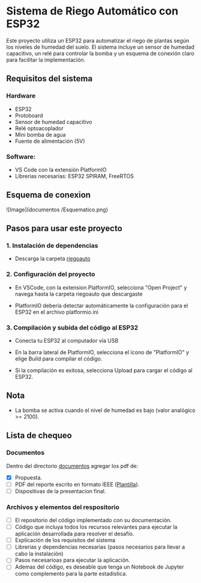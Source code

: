 # Sistema de Riego Automático con ESP32

Este proyecto utiliza un ESP32 para automatizar el riego de plantas según los niveles de humedad del suelo. El sistema incluye un sensor de humedad capacitivo, un relé para controlar la bomba y un esquema de conexión claro para facilitar la implementación.

## Requisitos del sistema

### Hardware
- ESP32
- Protoboard
- Sensor de humedad capacitivo
- Relé optoacoplador
- Mini bomba de agua
- Fuente de alimentación (5V)

### Software:
- VS Code con la extensión PlatformIO
- Librerias necesarias: ESP32 SPIRAM, FreeRTOS

## Esquema de conexion
![Image](documentos
/Esquematico.png)

## Pasos para usar este proyecto

### 1. Instalación de dependencias

  - Descarga la carpeta [riegoauto](https://github.com/sebudea/proyectos_2024-2/tree/main/GR-08/riegoauto)

### 2. Configuración del proyecto

- En VSCode, con la extension PlatformIO, selecciona "Open Project" y navega hasta la carpeta riegoauto que descargaste

- PlatformIO debería detectar automáticamente la configuración para el ESP32 en el archivo platformio.ini

### 3. Compilación y subida del código al ESP32

- Conecta tu ESP32 al computador vía USB

- En la barra lateral de PlatformIO, selecciona el ícono de "PlatformIO" y elige Build para compilar el código.

- Si la compilación es exitosa, selecciona Upload para cargar el código al ESP32.

## Nota

- La bomba se activa cuando el nivel de humedad es bajo (valor analógico >= 2100).




## Lista de chequeo

### Documentos

Dentro del directorio [documentos](documentos/) agregar los pdf de:
- [x] Propuesta.
- [ ] PDF del reporte escrito en formato IEEE ([Plantilla](https://docs.google.com/document/d/1STlifdKxZfG4ckL1YRGXvTSxvrQErKwg9SXYhQl0JYo/edit?usp=sharing)).
- [ ] Dispositivas de la presentacion final.

### Archivos y elementos del respositorio

- [ ] El repositorio del código implementado con su documentación. 
- [ ] Código que incluya todos los recursos relevantes para ejecutar la aplicación desarrollada para resolver el desafío. 
- [ ] Explicación de los requisitos del sistema
- [ ] Librerias y dependencias necesarias (pasos necesarios para llevar a cabo la instalación)
- [ ] Pasos necesarioas para ejecutar la aplicación.
- [ ] Ademas del código, es deseable que tenga un Notebook de Jupyter como complemento para la parte estadistica.
